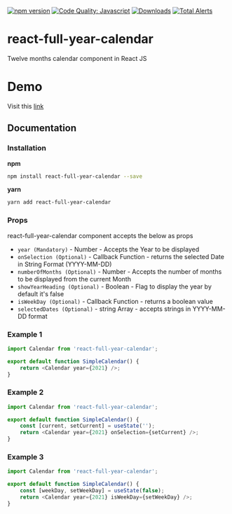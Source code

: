 [![npm version](https://badge.fury.io/js/react-full-year-calendar.svg)](https://badge.fury.io/js/react-full-year-calendar)
[![Code Quality: Javascript](https://img.shields.io/lgtm/grade/javascript/g/jayeshkattar/react-full-year-calendar.svg?logo=lgtm&logoWidth=18)](https://lgtm.com/projects/g/jayeshkattar/react-full-year-calendar/context:javascript)
[![Downloads](https://img.shields.io/npm/dm/react-full-year-calendar.svg)](https://npmjs.org/package/react-full-year-calendar)
[![Total Alerts](https://img.shields.io/lgtm/alerts/g/jayeshkattar/react-full-year-calendar.svg?logo=lgtm&logoWidth=18)](https://lgtm.com/projects/g/jayeshkattar/react-full-year-calendar/alerts)

# react-full-year-calendar

Twelve months calendar component in React JS

# Demo

Visit this [link](https://react-full-year-calendar.vercel.app/)

## Documentation

### Installation

**npm**

```bash
npm install react-full-year-calendar --save
```

**yarn**

```bash
yarn add react-full-year-calendar
```

### Props

react-full-year-calendar component accepts the below as props

-   `year (Mandatory)` - Number - Accepts the Year to be displayed
-   `onSelection (Optional)` - Callback Function - returns the selected Date in String Format (YYYY-MM-DD)
-   `numberOfMonths (Optional)` - Number - Accepts the number of months to be displayed from the current Month
-   `showYearHeading (Optional)` - Boolean - Flag to display the year by default it's false
-   `isWeekDay (Optional)` - Callback Function - returns a boolean value
-   `selectedDates (Optional)` - string Array - accepts strings in YYYY-MM-DD format

### Example 1

```js
import Calendar from 'react-full-year-calendar';

export default function SimpleCalendar() {
	return <Calendar year={2021} />;
}
```

### Example 2

```js
import Calendar from 'react-full-year-calendar';

export default function SimpleCalendar() {
	const [current, setCurrent] = useState('');
	return <Calendar year={2021} onSelection={setCurrent} />;
}
```

### Example 3

```js
import Calendar from 'react-full-year-calendar';

export default function SimpleCalendar() {
	const [weekDay, setWeekDay] = useState(false);
	return <Calendar year={2021} isWeekDay={setWeekDay} />;
}
```
